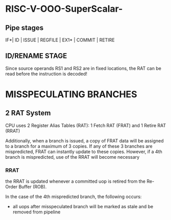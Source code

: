 # RISC-V-OOO-SuperScalar-
## Pipe stages

IF*| ID | ISSUE | REGFILE | EX1* | COMMIT | RETIRE 

## ID/RENAME STAGE

  Since source operands RS1 and RS2 are in fixed locations, the RAT can be read before the instruction is decoded!



# MISSPECULATING BRANCHES

## 2 RAT System

CPU uses 2 Register Alias Tables (RAT): 1 Fetch RAT (FRAT) and 1 Retire RAT (RRAT)

Additionally, when a branch is issued, a copy of FRAT data will be assigned to a branch for a maximum of 3 copies. If any of these 3 branches are mispredicted, FRAT can instantly update to these copies. However, if a 4th branch is mispredicted, use of the RRAT will become necessary

### RRAT

the RRAT is updated whenever a committed uop is retired from the Re-Order Buffer (ROB). 

In the case of the 4th mispredicted branch, the following occurs:
- all uops after misspeculated branch will be marked as stale and be removed from pipeline
